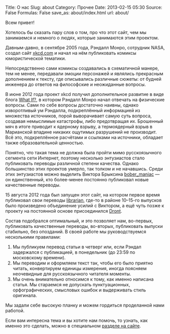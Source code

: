 Title: О нас
Slug: about
Category: Прочее
Date: 2013-02-15 05:30
Source: False
Formulas: False
save_as: about/index.html
url: about/

Всем привет!

Хотелось бы сказать пару слов о том, про что этот сайт, чем мы занимаемся и немного о людях, которые занимаются этим проектом.

Давным-давно, в сентябре 2005 года, Рэндалл Монро, сотрудник NASA, создал сайт [xkcd.com](http://xkcd.com/) и начал на нём публиковать комиксы юмористической тематики.

Непосредственно сами комиксы создавались в схематичной манере, тем не менее, передавали эмоции персонажей и являлись прекрасным дополнением к тексту, где описывались различные сюжеты: от будней инженера до ответов на философские и неожиданные вопросы.

В июне 2012 года проект xkcd получил дополнительное развитие в виде блога [What If?](http://what-if.xkcd.com/), в котором Рэндалл Монро начал отвечать на физические вопросы. Сами по себе вопросы достаточно наивны, однако изворотливый ум Рэндалла, подкреплённый информацией из множества источников, порой выворачивает самую суть вопроса, создавая немыслимые катастрофы, либо предотвращая их. Брошенный мяч в итоге приводит к ядерному взрыву, а термоядерный взрыв в Марианской впадине никаких ощутимых разрушений не производит. Всё это, подкреплённое расчётами и ссылками на источники, обладает также образовательной ценностью.

Понятно, что такая тема не должна была пройти мимо русскоязычного сегмента сети Интернет, поэтому несколько энтузиастов стало публиковать переводы различной степени качества. Однако большинство этих проектов умерло, так толком и не начавшись. Среди этих энтузиастов можно выделить Виктора Брыксина [bober_maniac](http://virtualmind.ru) — он единственный, кто более-менее постоянно публиковал новые качественные переводы.

15 августа 2012 года был запущен этот сайт, на котором первое время публиковал свои переводы [librarian](http://libc6.org), где-то в районе 10–15-го выпусков было произведено объединение усилий с Виктором, а ещё чуть позже к проекту на постоянной основе присоединился [Dront](http://vk.com/id114286).

Состав подобрался оптимальный, и это позволяет нам, во-первых, публиковать качественные переводы, во-вторых, публиковать выпуски стабильно, без опозданий. В своей работе мы руководствуемся несколькими правилами:

1. Мы публикуем перевод статьи в четверг или, если Рэндал задержался с публикацией, в понедельник (до 23:59 по московскому времени).
2. Мы переводим и оформляем текст так, чтобы его было приятно читать, конвертируем единицы измерения, иногда поясняем неочевидные для русскоязычного читателя моменты.
3. Мы очень внимательно относимся к тому, как именно написана статья. Мы стараемся не допускать пунктуационных, орфографических, смысловых ошибок и выдерживать стиль оригинала.

Мы задали себе высокую планку и можем гордиться проделанной нами работой.

Если вам интересна тема и вы хотите нам помочь, то узнать, как именно это сделать, можно в специальном [разделе на сайте](/help/).
